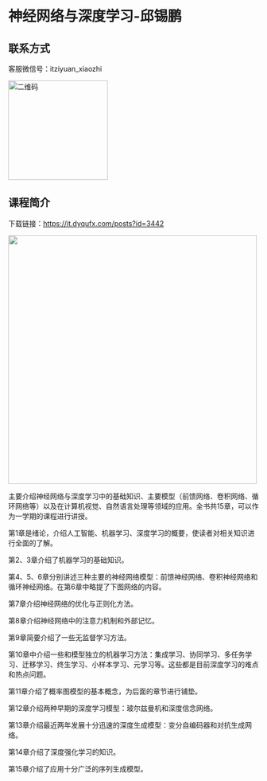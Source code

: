 # 神经网络与深度学习-邱锡鹏

## 联系方式

客服微信号：itziyuan_xiaozhi

<img src="https://ziyuanyun.oss-cn-guangzhou.aliyuncs.com/common/20240614073449/666b82192834a.jpg" width="200" height="200" alt="二维码">

## 课程简介

下载链接：https://it.dyqufx.com/posts?id=3442

<img src="https://ziyuanyun.oss-cn-guangzhou.aliyuncs.com/yun/20240515185154/664493cad706d.jpg" width="500" alt="">

  

 主要介绍神经网络与深度学习中的基础知识、主要模型（前馈网络、卷积网络、循环网络等）以及在计算机视觉、自然语言处理等领域的应用。全书共15章，可以作为一学期的课程进行讲授。

 第1章是绪论，介绍人工智能、机器学习、深度学习的概要，使读者对相关知识进行全面的了解。

 第2、3章介绍了机器学习的基础知识。

 第4、5、6章分别讲述三种主要的神经网络模型：前馈神经网络、卷积神经网络和循环神经网络。在第6章中略提了下图网络的内容。

 第7章介绍神经网络的优化与正则化方法。

 第8章介绍神经网络中的注意力机制和外部记忆。

 第9章简要介绍了一些无监督学习方法。

 第10章中介绍一些和模型独立的机器学习方法：集成学习、协同学习、多任务学习、迁移学习、终生学习、小样本学习、元学习等。这些都是目前深度学习的难点和热点问题。

 第11章介绍了概率图模型的基本概念，为后面的章节进行铺垫。

 第12章介绍两种早期的深度学习模型：玻尔兹曼机和深度信念网络。

 第13章介绍最近两年发展十分迅速的深度生成模型：变分自编码器和对抗生成网络。

 第14章介绍了深度强化学习的知识。

 第15章介绍了应用十分广泛的序列生成模型。

  